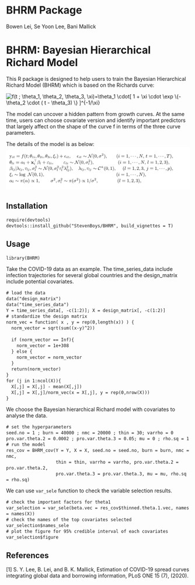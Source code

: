 # BHRM Package

Bowen Lei, Se Yoon Lee, Bani Mallick

# BHRM: Bayesian Hierarchical Richard Model

This R package is designed to help users to train the Bayesian Hierarchical Richard Model (BHRM) which is based on the Richards curve:

<img src="https://latex.codecogs.com/gif.latex?f(t&space;;&space;\theta_1,&space;\theta_2,&space;\theta_3,&space;\xi)=\theta_1&space;\cdot[&space;1&space;&plus;&space;\xi&space;\cdot&space;\exp&space;\{-\theta_2&space;\cdot&space;(&space;t&space;-&space;\theta_3)&space;\}&space;]^{-1/\xi}" title="f(t ; \theta_1, \theta_2, \theta_3, \xi)=\theta_1 \cdot[ 1 + \xi \cdot \exp \{-\theta_2 \cdot ( t - \theta_3) \} ]^{-1/\xi}" />

The model can uncover a hidden pattern from growth curves. At the same time, users can choose covariate version and identify important predictors that largely affect on the shape of the curve f in terms of the three curve parameters.

The details of the model is as below:
![](https://github.com/StevenBoys/BHRM/blob/main/Image/BHRM_formula.png?raw=true)

## Installation

```
require(devtools)
devtools::install_github("StevenBoys/BHRM", build_vignettes = T)
```

## Usage

```
library(BHRM)
```

Take the COVID-19 data as an example. The time_series_data include infection trajectories for several global countries and the design_matrix include potential covariates. 
```
# load the data
data("design_matrix")
data("time_series_data")
Y = time_series_data[, -c(1:2)]; X = design_matrix[, -c(1:2)]
# standardize the design matrix
norm_vec = function( x , y = rep(0,length(x)) ) {
  norm_vector = sqrt(sum((x-y)^2))
  
  if (norm_vector == Inf){
    norm_vector = 1e+308
  } else {
    norm_vector = norm_vector
  } 
  return(norm_vector)
}
for (j in 1:ncol(X)){
  X[,j] = X[,j] - mean(X[,j])
  X[,j] = X[,j]/norm_vec(x = X[,j], y = rep(0,nrow(X)))
}
```

We choose the Bayesian hierarchical Richard model with covariates to analyse the data.
```
# set the hyperparameters
seed.no = 1 ; burn = 40000 ; nmc = 20000 ; thin = 30; varrho = 0
pro.var.theta.2 = 0.0002 ; pro.var.theta.3 = 0.05; mu = 0 ; rho.sq = 1
# run the model
res_cov = BHRM_cov(Y = Y, X = X, seed.no = seed.no, burn = burn, nmc = nmc,  
                   thin = thin, varrho = varrho, pro.var.theta.2 = pro.var.theta.2, 
                   pro.var.theta.3 = pro.var.theta.3, mu = mu, rho.sq = rho.sq)  
```

We can use `var_sele` function to check the variable selection results.
```
# check the important factors for theta1
var_selection = var_sele(beta.vec = res_cov$thinned.theta.1.vec, names = names(X))
# check the names of the top covariates selected
var_selection$names_sele
# plot the figure for 95% credible interval of each covariates
var_selection$figure
```




## References

[1] S. Y. Lee, B. Lei, and B. K. Mallick, Estimation of COVID-19 spread curves integrating global data and borrowing information, PLoS ONE 15 (7), (2020).
